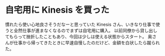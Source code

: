 # 自宅用に Kinesis を買った

慣れたら使い心地良さそうだなーと思っていた Kinesis さん、いきなり仕事で使うと全然仕事が進まなくなるのでまずは自宅用に購入。
以前同僚から貸し出してもらって挫折したこともあり、今回は少しは使える状態からスタート。
奥さんが仕事から帰ってきたときに早速自慢したのだけど、金額を白状したら蹴られた。
